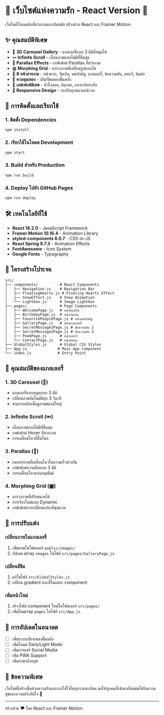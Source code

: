 # 💖 เว็บไซต์แห่งความรัก - React Version 💖

เว็บไซต์โรแมนติกที่สวยงามและทันสมัย สร้างด้วย React และ Framer Motion

## ✨ คุณสมบัติพิเศษ

- 🎠 **3D Carousel Gallery** - แกลเลอรี่แบบ 3 มิติที่หมุนได้
- ∞ **Infinite Scroll** - เลื่อนภาพแบบไม่มีที่สิ้นสุด  
- 🌊 **Parallax Effects** - เอฟเฟกต์ Parallax ที่สวยงาม
- ▦ **Morphing Grid** - ตารางภาพที่เปลี่ยนรูปแบบได้
- 💝 **8 หน้าสวยงาม** - หน้าแรก, วันเกิด, คนสำคัญ, แกลเลอรี่, ข้อความลับ, บทกวี, ติดต่อ
- 🎵 **ควบคุมเพลง** - เปิด/ปิดเพลงพื้นหลัง
- 💖 **เอฟเฟกต์พิเศษ** - หัวใจลอย, หิมะตก, แสงระยิบระยับ
- 📱 **Responsive Design** - รองรับทุกขนาดหน้าจอ

## 🚀 การติดตั้งและเรียกใช้

### 1. ติดตั้ง Dependencies
```bash
npm install
```

### 2. เรียกใช้ในโหมด Development
```bash
npm start
```

### 3. Build สำหรับ Production
```bash
npm run build
```

### 4. Deploy ไปยัง GitHub Pages
```bash
npm run deploy
```

## 🛠️ เทคโนโลยีที่ใช้

- **React 18.2.0** - JavaScript Framework
- **Framer Motion 10.16.4** - Animation Library
- **styled-components 6.0.7** - CSS-in-JS
- **React Spring 9.7.3** - Animation Effects
- **FontAwesome** - Icon System
- **Google Fonts** - Typography

## 📁 โครงสร้างโปรเจค

```
src/
├── components/          # React Components
│   ├── Navigation.js    # Navigation Bar
│   ├── FloatingHearts.js # Floating Hearts Effect
│   ├── SnowEffect.js    # Snow Animation
│   └── Lightbox.js      # Image Lightbox
├── pages/               # Page Components
│   ├── WelcomePage.js   # หน้าต้อนรับ
│   ├── BirthdayPage.js  # หน้าวันเกิด
│   ├── FavoritePeoplePage.js # หน้าคนสำคัญ
│   ├── GalleryPage.js   # หน้าแกลเลอรี่
│   ├── SecretMessage1Page.js # ข้อความลับ 1
│   ├── SecretMessage2Page.js # ข้อความลับ 2
│   ├── PoemPage.js      # หน้าบทกวี
│   └── ContactPage.js   # หน้าติดต่อ
├── GlobalStyles.js      # Global CSS Styles
├── App.js              # Main App Component
└── index.js            # Entry Point
```

## 🎨 คุณสมบัติของแกลเลอรี่

### 1. 3D Carousel (🎠)
- แกลเลอรี่แบบหมุนรอบ 3 มิติ
- เปลี่ยนภาพอัตโนมัติทุก 3 วินาที
- สามารถคลิกเพื่อดูภาพขนาดใหญ่

### 2. Infinite Scroll (∞)
- เลื่อนภาพแบบไม่มีที่สิ้นสุด
- เอฟเฟกต์ Hover ที่สวยงาม
- การเคลื่อนไหวที่ลื่นไหล

### 3. Parallax (🌊)
- เลเยอร์ภาพที่เคลื่อนไหวในความเร็วต่างกัน
- เอฟเฟกต์ความลึกแบบ 3 มิติ
- การเคลื่อนไหวแบบอนุพันธ์

### 4. Morphing Grid (▦)
- ตารางภาพที่ปรับขนาดได้
- การเรียงใหม่แบบ Dynamic
- เอฟเฟกต์การเปลี่ยนแปลงที่นุ่มนวล

## 💝 การปรับแต่ง

### เปลี่ยนภาพในแกลเลอรี่
1. เพิ่มภาพในโฟลเดอร์ `public/images/`
2. อัปเดต array `images` ในไฟล์ `src/pages/GalleryPage.js`

### เปลี่ยนสีธีม
1. แก้ไขไฟล์ `src/GlobalStyles.js`
2. เปลี่ยน gradient และสีในแต่ละ component

### เพิ่มหน้าใหม่
1. สร้างไฟล์ component ใหม่ในโฟลเดอร์ `src/pages/`
2. เพิ่มในarray `pages` ในไฟล์ `src/App.js`

## 🌟 การอัปเดตในอนาคต

- [ ] เพิ่มระบบเสียงเพลงพื้นหลัง
- [ ] เพิ่มโหมด Dark/Light Mode
- [ ] เพิ่มการแชร์ Social Media
- [ ] เพิ่ม PWA Support
- [ ] เพิ่มภาษาอังกฤษ

## 💌 ข้อความพิเศษ

เว็บไซต์นี้สร้างขึ้นด้วยความรักและการใส่ใจในทุกรายละเอียด 
ขอให้ทุกคนที่เข้ามาเยี่ยมชมได้รับความสุขและความประทับใจ 💖

---

สร้างด้วย ❤️ โดย React และ Framer Motion
